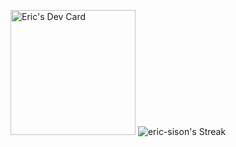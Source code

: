 <a href="https://app.daily.dev/ericsison"><img src="https://api.daily.dev/devcards/v2/1a1sMNbUMk0rBxn6CdL5M.png" width="200" alt="Eric's Dev Card"/></a>
![eric-sison's Streak](https://github-readme-streak-stats.herokuapp.com/?user=eric-sison&theme=vue-dark&hide_border=true)
